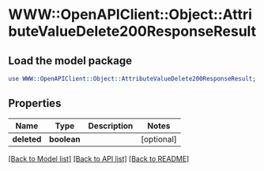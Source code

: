 # WWW::OpenAPIClient::Object::AttributeValueDelete200ResponseResult

## Load the model package
```perl
use WWW::OpenAPIClient::Object::AttributeValueDelete200ResponseResult;
```

## Properties
Name | Type | Description | Notes
------------ | ------------- | ------------- | -------------
**deleted** | **boolean** |  | [optional] 

[[Back to Model list]](../README.md#documentation-for-models) [[Back to API list]](../README.md#documentation-for-api-endpoints) [[Back to README]](../README.md)


